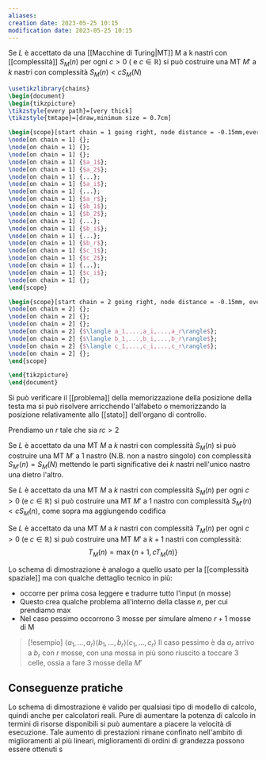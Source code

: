 ```yaml
---
aliases: 
creation date: 2023-05-25 10:15
modification date: 2023-05-25 10:15
---
```


Se $L$ è accettato da una [[Macchine di Turing|MT]] M a k nastri con [[complessità]] $S_{M}(n)$ per ogni $c > 0$  ( e $c \in \mathbb{R}$) si può costruire una MT $M'$ a $k$ nastri con complessità $S_{M}(n) < cS_{M}(N)$

```tikz
\usetikzlibrary{chains}
\begin{document}
\begin{tikzpicture}
\tikzstyle{every path}=[very thick]
\tikzstyle{tmtape}=[draw,minimum size = 0.7cm]

\begin{scope}[start chain = 1 going right, node distance = -0.15mm,every node/.style={tmtape}]
\node[on chain = 1] {};
\node[on chain = 1] {};
\node[on chain = 1] {};
\node[on chain = 1] {$a_1$};
\node[on chain = 1] {$a_2$};
\node[on chain = 1] {...};
\node[on chain = 1] {$a_i$};
\node[on chain = 1] {...};
\node[on chain = 1] {$a_r$};
\node[on chain = 1] {$b_1$};
\node[on chain = 1] {$b_2$};
\node[on chain = 1] {...};
\node[on chain = 1] {$b_i$};
\node[on chain = 1] {...};
\node[on chain = 1] {$b_r$};
\node[on chain = 1] {$c_1$};
\node[on chain = 1] {$c_2$};
\node[on chain = 1] {...};
\node[on chain = 1] {$c_i$};
\node[on chain = 1] {};
\end{scope}

\begin{scope}[start chain = 2 going right, node distance = -0.15mm, every node/.style={tmtape}, shift={(0,-3)}]
\node[on chain = 2] {};
\node[on chain = 2] {};
\node[on chain = 2] {};
\node[on chain = 2] {$\langle a_1,...,a_i,...,a_r\rangle$};
\node[on chain = 2] {$\langle b_1,...,b_i,...,b_r\rangle$};
\node[on chain = 2] {$\langle c_1,...,c_i,...,c_r\rangle$};
\node[on chain = 2] {};
\end{scope}

\end{tikzpicture}
\end{document}
```
Si può verificare il [[problema]] della memorizzazione della posizione della testa ma si può risolvere arricchendo l'alfabeto o memorizzando la posizione relativamente allo [[stato]] dell'organo di controllo.

Prendiamo un $r$ tale che sia $rc > 2$

Se $L$ è accettato da una MT $M$ a $k$ nastri con complessità $S_{M}(n)$ si può costruire una MT $M'$ a 1 nastro (N.B. non a nastro singolo) con complessità $S_{M'}(n) = S_{M}(N)$ mettendo le parti significative dei $k$ nastri nell'unico nastro una dietro l'altro.

Se $L$ è accettato da una MT $M$ a $k$ nastri con complessità $S_{M}(n)$ per ogni $c > 0$ (e $c \in \mathbb{R}$) si può costruire una MT $M'$ a 1 nastro con complessità $S_{M'}(n) < cS_{M}(n)$, come sopra ma aggiungendo codifica

Se $L$ è accettato da una MT $M$ a $k$ nastri con complessità $T_{M}(n)$ per ogni $c > 0$ (e $c \in \mathbb{R}$) si può costruire una MT $M'$ a $k+1$ nastri con complessità:
$$ T_{M}(n) = \max\{ n+1, c T_{M}(n) \} $$

Lo schema di dimostrazione è analogo a quello usato per la [[complessità spaziale]] ma con qualche dettaglio tecnico in più:
- occorre per prima cosa leggere e tradurre tutto l'input (n mosse)
- Questo crea qualche problema all'interno della classe $n$, per cui prendiamo $\max$
- Nel caso pessimo occorrono 3 mosse per simulare almeno $r + 1$ mosse di M

>[!esempio]
>$\left< a_{1},\dots,a_{r} \right>\left< b_{1},\dots,b_{r} \right> \left< c_{1},\dots,c_{r} \right>$
>Il caso pessimo è da $a_{r}$ arrivo a $b_{r}$ con $r$ mosse, con una mossa in più sono riuscito a toccare 3 celle, ossia a fare 3 mosse della $M'$


## Conseguenze pratiche
Lo schema di dimostrazione è valido per qualsiasi tipo di modello di calcolo, quindi anche per calcolatori reali.
Pure di aumentare la potenza di calcolo in termini di risorse disponibili si può aumentare a piacere la velocità di esecuzione.
Tale aumento di prestazioni rimane confinato nell'ambito di miglioramenti al più lineari, miglioramenti di ordini di grandezza possono essere ottenuti s

